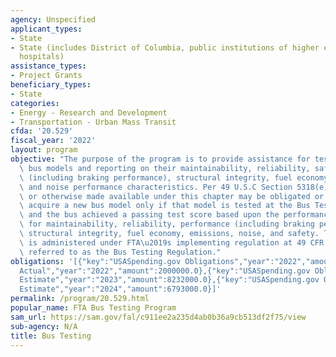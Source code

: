 ```yaml
---
agency: Unspecified
applicant_types:
- State
- State (includes District of Columbia, public institutions of higher education and
  hospitals)
assistance_types:
- Project Grants
beneficiary_types:
- State
categories:
- Energy - Research and Development
- Transportation - Urban Mass Transit
cfda: '20.529'
fiscal_year: '2022'
layout: program
objective: "The purpose of the program is to provide assistance for testing new transit\
  \ bus models and reporting on their maintainability, reliability, safety, performance\
  \ (including braking performance), structural integrity, fuel economy, emissions,\
  \ and noise performance characteristics. Per 49 U.S.C Section 5318(e), amounts appropriated\
  \ or otherwise made available under this chapter may be obligated or expended to\
  \ acquire a new bus model only if that model is tested at the Bus Testing Facility\
  \ and the bus achieved a passing test score based upon the performance standards\
  \ for maintainability, reliability, performance (including braking performance),\
  \ structural integrity, fuel economy, emissions, noise, and safety. The program\
  \ is administered under FTA\u2019s implementing regulation at 49 CFR Part 665, commonly\
  \ referred to as the Bus Testing Regulation."
obligations: '[{"key":"USASpending.gov Obligations","year":"2022","amount":2000000.0},{"key":"SAM.gov
  Actual","year":"2022","amount":2000000.0},{"key":"USASpending.gov Obligations","year":"2023","amount":5000000.0},{"key":"SAM.gov
  Estimate","year":"2023","amount":8232000.0},{"key":"USASpending.gov Obligations","year":"2024","amount":0.0},{"key":"SAM.gov
  Estimate","year":"2024","amount":6793000.0}]'
permalink: /program/20.529.html
popular_name: FTA Bus Testing Program
sam_url: https://sam.gov/fal/c911ee2a235d4ab0b36a9cb513df2f75/view
sub-agency: N/A
title: Bus Testing
---
```

